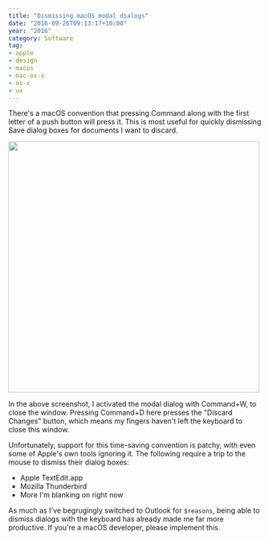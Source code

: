 ```yaml
---
title: "Dismissing macOS modal dialogs"
date: "2016-09-26T09:13:17+10:00"
year: "2016"
category: Software
tag:
- apple
- design
- macos
- mac-os-x
- os-x
- ux
---
```

There's a macOS convention that pressing Command along with the first letter of a push button will press it. This is most useful for quickly dismissing Save dialog boxes for documents I want to discard.

<p><img src="https://rubenerd.com/files/2016/discard-outlook.png" alt="" srcset="https://rubenerd.com/files/2016/discard-outlook.png 1x, https://rubenerd.com/files/2016/discard-outlook@2x.png 2x" style="width:500px; height:px" /></p>

In the above screenshot, I activated the modal dialog with Command+W, to close the window. Pressing Command+D here presses the "Discard Changes" button, which means my fingers haven't left the keyboard to close this window.

Unfortunately, support for this time-saving convention is patchy, with even some of Apple's own tools ignoring it. The following require a trip to the mouse to dismiss their dialog boxes:

* Apple TextEdit.app
* Mozilla Thunderbird
* More I'm blanking on right now

As much as I've begrugingly switched to Outlook for `$reasons`, being able to dismiss dialogs with the keyboard has already made me far more productive. If you're a macOS developer, please implement this.


